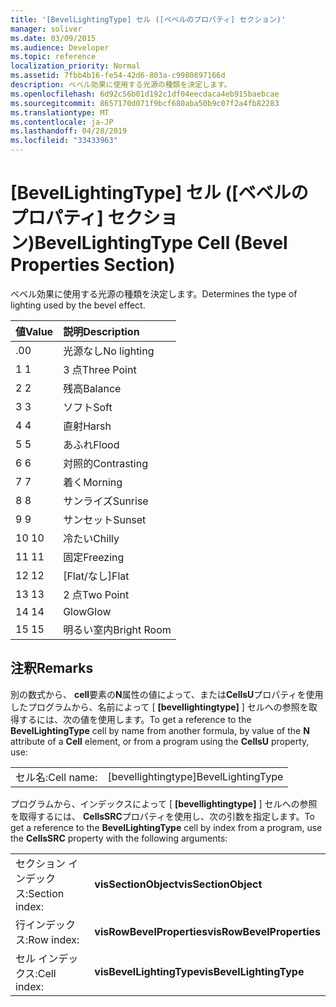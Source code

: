 ```yaml
---
title: '[BevelLightingType] セル ([ベベルのプロパティ] セクション)'
manager: soliver
ms.date: 03/09/2015
ms.audience: Developer
ms.topic: reference
localization_priority: Normal
ms.assetid: 7fbb4b16-fe54-42d6-803a-c9980897166d
description: ベベル効果に使用する光源の種類を決定します。
ms.openlocfilehash: 6d92c56b01d192c1df04eecdaca4eb915baebcae
ms.sourcegitcommit: 8657170d071f9bcf680aba50b9c07f2a4fb82283
ms.translationtype: MT
ms.contentlocale: ja-JP
ms.lasthandoff: 04/28/2019
ms.locfileid: "33433963"
---
```

# <a name="bevellightingtype-cell-bevel-properties-section"></a><span data-ttu-id="6dbda-103">[BevelLightingType] セル ([ベベルのプロパティ] セクション)</span><span class="sxs-lookup"><span data-stu-id="6dbda-103">BevelLightingType Cell (Bevel Properties Section)</span></span>

<span data-ttu-id="6dbda-104">ベベル効果に使用する光源の種類を決定します。</span><span class="sxs-lookup"><span data-stu-id="6dbda-104">Determines the type of lighting used by the bevel effect.</span></span>
  
|<span data-ttu-id="6dbda-105">**値**</span><span class="sxs-lookup"><span data-stu-id="6dbda-105">**Value**</span></span>|<span data-ttu-id="6dbda-106">**説明**</span><span class="sxs-lookup"><span data-stu-id="6dbda-106">**Description**</span></span>|
|:-----|:-----|
|<span data-ttu-id="6dbda-107">.0</span><span class="sxs-lookup"><span data-stu-id="6dbda-107">0</span></span>  <br/> |<span data-ttu-id="6dbda-108">光源なし</span><span class="sxs-lookup"><span data-stu-id="6dbda-108">No lighting</span></span>  <br/> |
|<span data-ttu-id="6dbda-109">1 </span><span class="sxs-lookup"><span data-stu-id="6dbda-109">1</span></span>  <br/> |<span data-ttu-id="6dbda-110">3 点</span><span class="sxs-lookup"><span data-stu-id="6dbda-110">Three Point</span></span>  <br/> |
|<span data-ttu-id="6dbda-111">2 </span><span class="sxs-lookup"><span data-stu-id="6dbda-111">2</span></span>  <br/> |<span data-ttu-id="6dbda-112">残高</span><span class="sxs-lookup"><span data-stu-id="6dbda-112">Balance</span></span>  <br/> |
|<span data-ttu-id="6dbda-113">3 </span><span class="sxs-lookup"><span data-stu-id="6dbda-113">3</span></span>  <br/> |<span data-ttu-id="6dbda-114">ソフト</span><span class="sxs-lookup"><span data-stu-id="6dbda-114">Soft</span></span>  <br/> |
|<span data-ttu-id="6dbda-115">4 </span><span class="sxs-lookup"><span data-stu-id="6dbda-115">4</span></span>  <br/> |<span data-ttu-id="6dbda-116">直射</span><span class="sxs-lookup"><span data-stu-id="6dbda-116">Harsh</span></span>  <br/> |
|<span data-ttu-id="6dbda-117">5 </span><span class="sxs-lookup"><span data-stu-id="6dbda-117">5</span></span>  <br/> |<span data-ttu-id="6dbda-118">あふれ</span><span class="sxs-lookup"><span data-stu-id="6dbda-118">Flood</span></span>  <br/> |
|<span data-ttu-id="6dbda-119">6 </span><span class="sxs-lookup"><span data-stu-id="6dbda-119">6</span></span>  <br/> |<span data-ttu-id="6dbda-120">対照的</span><span class="sxs-lookup"><span data-stu-id="6dbda-120">Contrasting</span></span>  <br/> |
|<span data-ttu-id="6dbda-121">7 </span><span class="sxs-lookup"><span data-stu-id="6dbda-121">7</span></span>  <br/> |<span data-ttu-id="6dbda-122">着く</span><span class="sxs-lookup"><span data-stu-id="6dbda-122">Morning</span></span>  <br/> |
|<span data-ttu-id="6dbda-123">8 </span><span class="sxs-lookup"><span data-stu-id="6dbda-123">8</span></span>  <br/> |<span data-ttu-id="6dbda-124">サンライズ</span><span class="sxs-lookup"><span data-stu-id="6dbda-124">Sunrise</span></span>  <br/> |
|<span data-ttu-id="6dbda-125">9 </span><span class="sxs-lookup"><span data-stu-id="6dbda-125">9</span></span>  <br/> |<span data-ttu-id="6dbda-126">サンセット</span><span class="sxs-lookup"><span data-stu-id="6dbda-126">Sunset</span></span>  <br/> |
|<span data-ttu-id="6dbda-127">10 </span><span class="sxs-lookup"><span data-stu-id="6dbda-127">10</span></span>  <br/> |<span data-ttu-id="6dbda-128">冷たい</span><span class="sxs-lookup"><span data-stu-id="6dbda-128">Chilly</span></span>  <br/> |
|<span data-ttu-id="6dbda-129">11 </span><span class="sxs-lookup"><span data-stu-id="6dbda-129">11</span></span>  <br/> |<span data-ttu-id="6dbda-130">固定</span><span class="sxs-lookup"><span data-stu-id="6dbda-130">Freezing</span></span>  <br/> |
|<span data-ttu-id="6dbda-131">12 </span><span class="sxs-lookup"><span data-stu-id="6dbda-131">12</span></span>  <br/> |<span data-ttu-id="6dbda-132">[Flat/なし]</span><span class="sxs-lookup"><span data-stu-id="6dbda-132">Flat</span></span>  <br/> |
|<span data-ttu-id="6dbda-133">13 </span><span class="sxs-lookup"><span data-stu-id="6dbda-133">13</span></span>  <br/> |<span data-ttu-id="6dbda-134">2 点</span><span class="sxs-lookup"><span data-stu-id="6dbda-134">Two Point</span></span>  <br/> |
|<span data-ttu-id="6dbda-135">14 </span><span class="sxs-lookup"><span data-stu-id="6dbda-135">14</span></span>  <br/> |<span data-ttu-id="6dbda-136">Glow</span><span class="sxs-lookup"><span data-stu-id="6dbda-136">Glow</span></span>  <br/> |
|<span data-ttu-id="6dbda-137">15 </span><span class="sxs-lookup"><span data-stu-id="6dbda-137">15</span></span>  <br/> |<span data-ttu-id="6dbda-138">明るい室内</span><span class="sxs-lookup"><span data-stu-id="6dbda-138">Bright Room</span></span>  <br/> |
   
## <a name="remarks"></a><span data-ttu-id="6dbda-139">注釈</span><span class="sxs-lookup"><span data-stu-id="6dbda-139">Remarks</span></span>

<span data-ttu-id="6dbda-140">別の数式から、 **cell**要素の**N**属性の値によって、または**CellsU**プロパティを使用したプログラムから、名前によって [ **[bevellightingtype]** ] セルへの参照を取得するには、次の値を使用します。</span><span class="sxs-lookup"><span data-stu-id="6dbda-140">To get a reference to the **BevelLightingType** cell by name from another formula, by value of the **N** attribute of a **Cell** element, or from a program using the **CellsU** property, use:</span></span> 
  
|||
|:-----|:-----|
|<span data-ttu-id="6dbda-141">セル名:</span><span class="sxs-lookup"><span data-stu-id="6dbda-141">Cell name:</span></span>  <br/> |<span data-ttu-id="6dbda-142">[bevellightingtype]</span><span class="sxs-lookup"><span data-stu-id="6dbda-142">BevelLightingType</span></span>  <br/> |
   
<span data-ttu-id="6dbda-143">プログラムから、インデックスによって [ **[bevellightingtype]** ] セルへの参照を取得するには、 **CellsSRC**プロパティを使用し、次の引数を指定します。</span><span class="sxs-lookup"><span data-stu-id="6dbda-143">To get a reference to the **BevelLightingType** cell by index from a program, use the **CellsSRC** property with the following arguments:</span></span> 
  
|||
|:-----|:-----|
|<span data-ttu-id="6dbda-144">セクション インデックス:</span><span class="sxs-lookup"><span data-stu-id="6dbda-144">Section index:</span></span>  <br/> |<span data-ttu-id="6dbda-145">**visSectionObject**</span><span class="sxs-lookup"><span data-stu-id="6dbda-145">**visSectionObject**</span></span> <br/> |
|<span data-ttu-id="6dbda-146">行インデックス:</span><span class="sxs-lookup"><span data-stu-id="6dbda-146">Row index:</span></span>  <br/> |<span data-ttu-id="6dbda-147">**visRowBevelProperties**</span><span class="sxs-lookup"><span data-stu-id="6dbda-147">**visRowBevelProperties**</span></span> <br/> |
|<span data-ttu-id="6dbda-148">セル インデックス:</span><span class="sxs-lookup"><span data-stu-id="6dbda-148">Cell index:</span></span>  <br/> |<span data-ttu-id="6dbda-149">**visBevelLightingType**</span><span class="sxs-lookup"><span data-stu-id="6dbda-149">**visBevelLightingType**</span></span> <br/> |
   

